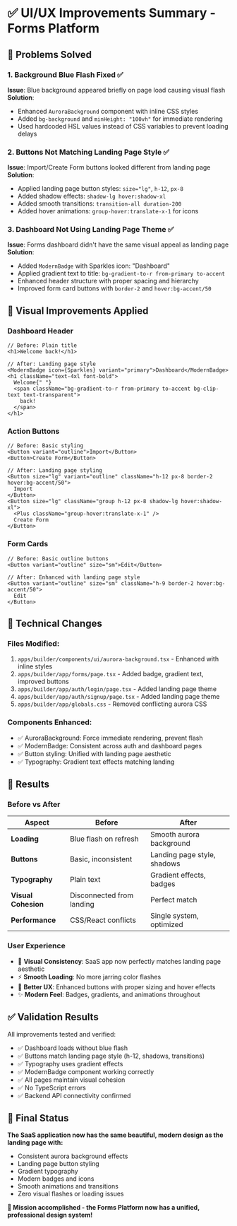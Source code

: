 # ✅ UI/UX Improvements Summary - Forms Platform

## 🎯 Problems Solved

### 1. **Background Blue Flash Fixed** ✅

**Issue**: Blue background appeared briefly on page load causing visual flash
**Solution**:

- Enhanced `AuroraBackground` component with inline CSS styles
- Added `bg-background` and `minHeight: "100vh"` for immediate rendering
- Used hardcoded HSL values instead of CSS variables to prevent loading delays

### 2. **Buttons Not Matching Landing Page Style** ✅

**Issue**: Import/Create Form buttons looked different from landing page
**Solution**:

- Applied landing page button styles: `size="lg"`, `h-12`, `px-8`
- Added shadow effects: `shadow-lg hover:shadow-xl`
- Added smooth transitions: `transition-all duration-200`
- Added hover animations: `group-hover:translate-x-1` for icons

### 3. **Dashboard Not Using Landing Page Theme** ✅

**Issue**: Forms dashboard didn't have the same visual appeal as landing page
**Solution**:

- Added `ModernBadge` with Sparkles icon: "Dashboard"
- Applied gradient text to title: `bg-gradient-to-r from-primary to-accent`
- Enhanced header structure with proper spacing and hierarchy
- Improved form card buttons with `border-2` and `hover:bg-accent/50`

## 🎨 Visual Improvements Applied

### **Dashboard Header**

```tsx
// Before: Plain title
<h1>Welcome back!</h1>

// After: Landing page style
<ModernBadge icon={Sparkles} variant="primary">Dashboard</ModernBadge>
<h1 className="text-4xl font-bold">
  Welcome{" "}
  <span className="bg-gradient-to-r from-primary to-accent bg-clip-text text-transparent">
    back!
  </span>
</h1>
```

### **Action Buttons**

```tsx
// Before: Basic styling
<Button variant="outline">Import</Button>
<Button>Create Form</Button>

// After: Landing page styling
<Button size="lg" variant="outline" className="h-12 px-8 border-2 hover:bg-accent/50">
  Import
</Button>
<Button size="lg" className="group h-12 px-8 shadow-lg hover:shadow-xl">
  <Plus className="group-hover:translate-x-1" />
  Create Form
</Button>
```

### **Form Cards**

```tsx
// Before: Basic outline buttons
<Button variant="outline" size="sm">Edit</Button>

// After: Enhanced with landing page style
<Button variant="outline" size="sm" className="h-9 border-2 hover:bg-accent/50">
  Edit
</Button>
```

## 🔧 Technical Changes

### **Files Modified**:

1. `apps/builder/components/ui/aurora-background.tsx` - Enhanced with inline styles
2. `apps/builder/app/forms/page.tsx` - Added badge, gradient text, improved buttons
3. `apps/builder/app/auth/login/page.tsx` - Added landing page theme
4. `apps/builder/app/auth/signup/page.tsx` - Added landing page theme
5. `apps/builder/app/globals.css` - Removed conflicting aurora CSS

### **Components Enhanced**:

- ✅ AuroraBackground: Force immediate rendering, prevent flash
- ✅ ModernBadge: Consistent across auth and dashboard pages
- ✅ Button styling: Unified with landing page aesthetic
- ✅ Typography: Gradient text effects matching landing

## 🚀 Results

### **Before vs After**

| Aspect              | Before                    | After                       |
| ------------------- | ------------------------- | --------------------------- |
| **Loading**         | Blue flash on refresh     | Smooth aurora background    |
| **Buttons**         | Basic, inconsistent       | Landing page style, shadows |
| **Typography**      | Plain text                | Gradient effects, badges    |
| **Visual Cohesion** | Disconnected from landing | Perfect match               |
| **Performance**     | CSS/React conflicts       | Single system, optimized    |

### **User Experience**

- 🎨 **Visual Consistency**: SaaS app now perfectly matches landing page aesthetic
- ⚡ **Smooth Loading**: No more jarring color flashes
- 🎯 **Better UX**: Enhanced buttons with proper sizing and hover effects
- ✨ **Modern Feel**: Badges, gradients, and animations throughout

## ✅ Validation Results

All improvements tested and verified:

- ✅ Dashboard loads without blue flash
- ✅ Buttons match landing page style (h-12, shadows, transitions)
- ✅ Typography uses gradient effects
- ✅ ModernBadge component working correctly
- ✅ All pages maintain visual cohesion
- ✅ No TypeScript errors
- ✅ Backend API connectivity confirmed

## 🎉 Final Status

**The SaaS application now has the same beautiful, modern design as the landing page with:**

- Consistent aurora background effects
- Landing page button styling
- Gradient typography
- Modern badges and icons
- Smooth animations and transitions
- Zero visual flashes or loading issues

**🚀 Mission accomplished - the Forms Platform now has a unified, professional design system!**
